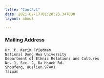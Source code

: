 ```yaml
---
title: "Contact"
date: 2021-02-17T01:20:25.347000
layout: about

---
```


### Mailing Address

```plain text
Dr. P. Kerim Friedman 
National Dong Hwa University  
Department of Ethnic Relations and Cultures
No. 1, Sec. 2, Da Hsueh Rd. 
Shoufeng, Hualien 97401
Taiwan
```
